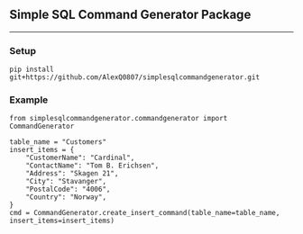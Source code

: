 ## Simple SQL Command Generator Package
<hr>

### Setup
```
pip install git+https://github.com/AlexQ0807/simplesqlcommandgenerator.git
```


### Example

```
from simplesqlcommandgenerator.commandgenerator import CommandGenerator

table_name = "Customers"
insert_items = {
    "CustomerName": "Cardinal",
    "ContactName": "Tom B. Erichsen",
    "Address": "Skagen 21",
    "City": "Stavanger",
    "PostalCode": "4006",
    "Country": "Norway",
}
cmd = CommandGenerator.create_insert_command(table_name=table_name, insert_items=insert_items)
```